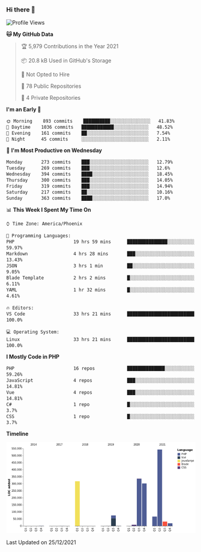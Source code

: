 ### Hi there 👋

<!--START_SECTION:waka-->
![Profile Views](http://img.shields.io/badge/Profile%20Views-0-blue)

**🐱 My GitHub Data** 

> 🏆 5,979 Contributions in the Year 2021
 > 
> 📦 20.8 kB Used in GitHub's Storage 
 > 
> 🚫 Not Opted to Hire
 > 
> 📜 78 Public Repositories 
 > 
> 🔑 4 Private Repositories  
 > 
**I'm an Early 🐤** 

```text
🌞 Morning    893 commits    ██████████░░░░░░░░░░░░░░░   41.83% 
🌆 Daytime    1036 commits   ████████████░░░░░░░░░░░░░   48.52% 
🌃 Evening    161 commits    ██░░░░░░░░░░░░░░░░░░░░░░░   7.54% 
🌙 Night      45 commits     ░░░░░░░░░░░░░░░░░░░░░░░░░   2.11%

```
📅 **I'm Most Productive on Wednesday** 

```text
Monday       273 commits    ███░░░░░░░░░░░░░░░░░░░░░░   12.79% 
Tuesday      269 commits    ███░░░░░░░░░░░░░░░░░░░░░░   12.6% 
Wednesday    394 commits    ████░░░░░░░░░░░░░░░░░░░░░   18.45% 
Thursday     300 commits    ███░░░░░░░░░░░░░░░░░░░░░░   14.05% 
Friday       319 commits    ███░░░░░░░░░░░░░░░░░░░░░░   14.94% 
Saturday     217 commits    ██░░░░░░░░░░░░░░░░░░░░░░░   10.16% 
Sunday       363 commits    ████░░░░░░░░░░░░░░░░░░░░░   17.0%

```


📊 **This Week I Spent My Time On** 

```text
⌚︎ Time Zone: America/Phoenix

💬 Programming Languages: 
PHP                      19 hrs 59 mins      ███████████████░░░░░░░░░░   59.97% 
Markdown                 4 hrs 28 mins       ███░░░░░░░░░░░░░░░░░░░░░░   13.43% 
JSON                     3 hrs 1 min         ██░░░░░░░░░░░░░░░░░░░░░░░   9.05% 
Blade Template           2 hrs 2 mins        █░░░░░░░░░░░░░░░░░░░░░░░░   6.11% 
YAML                     1 hr 32 mins        █░░░░░░░░░░░░░░░░░░░░░░░░   4.61%

🔥 Editors: 
VS Code                  33 hrs 21 mins      █████████████████████████   100.0%

💻 Operating System: 
Linux                    33 hrs 21 mins      █████████████████████████   100.0%

```

**I Mostly Code in PHP** 

```text
PHP                      16 repos            ██████████████░░░░░░░░░░░   59.26% 
JavaScript               4 repos             ███░░░░░░░░░░░░░░░░░░░░░░   14.81% 
Vue                      4 repos             ███░░░░░░░░░░░░░░░░░░░░░░   14.81% 
C#                       1 repo              █░░░░░░░░░░░░░░░░░░░░░░░░   3.7% 
CSS                      1 repo              █░░░░░░░░░░░░░░░░░░░░░░░░   3.7%

```


**Timeline**

![Chart not found](https://raw.githubusercontent.com/mikebronner/mikebronner/master/charts/bar_graph.png) 


 Last Updated on 25/12/2021
<!--END_SECTION:waka-->

<!--
**mikebronner/mikebronner** is a ✨ _special_ ✨ repository because its `README.md` (this file) appears on your GitHub profile.

Here are some ideas to get you started:

- 🔭 I’m currently working on ...
- 🌱 I’m currently learning ...
- 👯 I’m looking to collaborate on ...
- 🤔 I’m looking for help with ...
- 💬 Ask me about ...
- 📫 How to reach me: ...
- 😄 Pronouns: ...
- ⚡ Fun fact: ...
-->
